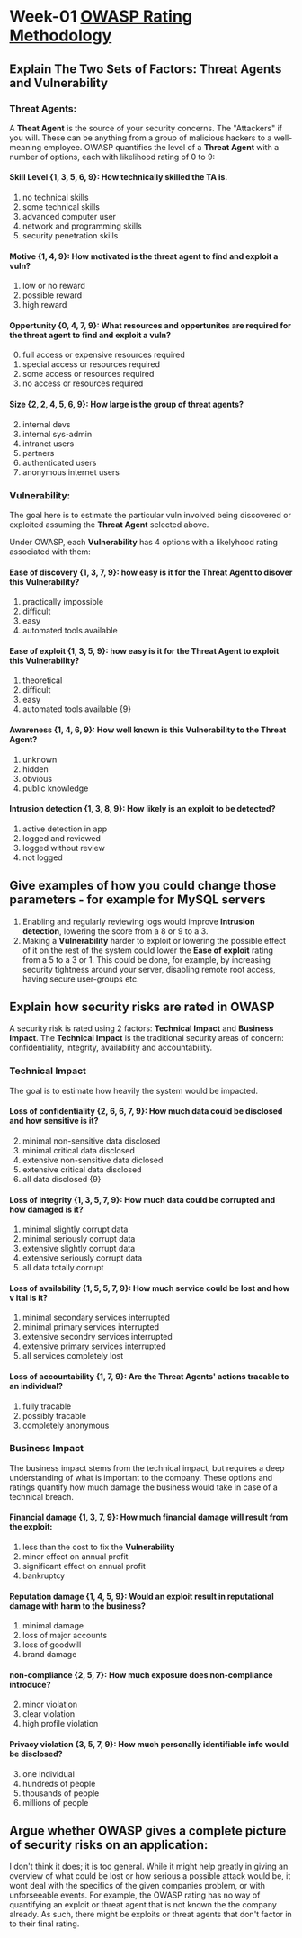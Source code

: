 # Week-01 [OWASP Rating Methodology](https://www.owasp.org/index.php/OWASP_Risk_Rating_Methodology)
## Explain The Two Sets of Factors: __Threat Agents__ and __Vulnerability__
### Threat Agents:
A __Theat Agent__ is the source of your security concerns. The "Attackers" if you will.
These can be anything from a group of malicious hackers to a well-meaning employee.
OWASP quantifies the level of a __Threat Agent__ with a number of options, each with likelihood rating of 0 to 9:

#### Skill Level {1, 3, 5, 6, 9}: How technically skilled the TA is.
1. no technical skills
3. some technical skills
5. advanced computer user
6. network and programming skills
9. security penetration skills

#### Motive {1, 4, 9}: How motivated is the threat agent to find and exploit a vuln?
1. low or no reward
4. possible reward 
9. high reward

#### Oppertunity {0, 4, 7, 9}: What resources and oppertunites are required for the threat agent to find and exploit a vuln?
0. full access or expensive resources required
4. special access or resources required
7. some access or resources required
9. no access or resources required

#### Size {2, 2, 4, 5, 6, 9}: How large is the group of threat agents?
2. internal devs
2. internal sys-admin
4. intranet users
5. partners
6. authenticated users
9. anonymous internet users

### Vulnerability:
The goal here is to estimate the particular vuln involved being discovered or 
exploited assuming the __Threat Agent__ selected above.
		
Under OWASP, each __Vulnerability__ has 4 options with a likelyhood rating associated with them:

#### Ease of discovery {1, 3, 7, 9}: how easy is it for the __Threat Agent__ to disover this __Vulnerability__?
1. practically impossible
3. difficult
7. easy
9. automated tools available

#### Ease of exploit {1, 3, 5, 9}: how easy is it for the __Threat Agent__ to exploit this __Vulnerability__?
1. theoretical
3. difficult
5. easy
9. automated tools available {9}

#### Awareness {1, 4, 6, 9}: How well known is this __Vulnerability__ to the __Threat Agent__?
1. unknown
4. hidden
6. obvious
9. public knowledge

#### Intrusion detection {1, 3, 8, 9}: How likely is an exploit to be detected?
1. active detection in app
3. logged and reviewed
8. logged without review
9. not logged

## Give examples of how you could change those parameters - for example for MySQL servers
1. Enabling and regularly reviewing logs would improve __Intrusion detection__, lowering the score from a 8 or 9 to a 3.
2. Making a __Vulnerability__ harder to exploit or lowering the possible effect of it on the rest of the system could lower the __Ease of exploit__ rating from a 5 to a 3 or 1. This could be done, for example, by increasing security tightness around your server, disabling remote root access, having secure user-groups etc.

## Explain how security risks are rated in OWASP
A security risk is rated using 2 factors: __Technical Impact__ and __Business Impact__.
The __Technical Impact__ is the traditional security areas of concern: confidentiality, integrity, availability and accountability.

### __Technical Impact__
The goal is to estimate how heavily the system would be impacted.

#### Loss of confidentiality {2, 6, 6, 7, 9}: How much data could be disclosed and how sensitive is it?
2. minimal non-sensitive data disclosed
6. minimal critical data disclosed
6. extensive non-sensitive data diclosed
7. extensive critical data disclosed
9. all data disclosed {9}

#### Loss of integrity {1, 3, 5, 7, 9}: How much data could be corrupted and how damaged is it?
1. minimal slightly corrupt data
3. minimal seriously corrupt data
5. extensive slightly corrupt data
7. extensive seriously corrupt data
9. all data totally corrupt

#### Loss of availability {1, 5, 5, 7, 9}: How much service could be lost and how v ital is it?
1. minimal secondary services interrupted
5. minimal primary services interrupted
5. extensive secondry services interrupted
7. extensive primary services interrupted
9. all services completely lost

#### Loss of accountability {1, 7, 9}: Are the __Threat Agents__' actions tracable to an individual?
1. fully tracable
7. possibly tracable
9. completely anonymous

### __Business Impact__
The business impact stems from the technical impact, but requires a deep understanding of what is important to the company.
These options and ratings quantify how much damage the business would take in case of a technical breach.

#### Financial damage {1, 3, 7, 9}: How much financial damage will result from the exploit:
1. less than the cost to fix the __Vulnerability__
3. minor effect on annual profit
7. significant effect on annual profit
9. bankruptcy

#### Reputation damage {1, 4, 5, 9}: Would an exploit result in reputational damage with harm to the business?
1. minimal damage
4. loss of major accounts
5. loss of goodwill
9. brand damage

#### non-compliance {2, 5, 7}: How much exposure does non-compliance introduce?
2. minor violation
5. clear violation
7. high profile violation

#### Privacy violation {3, 5, 7, 9}: How much personally identifiable info would be disclosed?
3. one individual
5. hundreds of people
7. thousands of people
9. millions of people

## Argue whether OWASP gives a complete picture of security risks on an application:
I don't think it does; it is too general.
While it might help greatly in giving an overview of what could be lost or how serious a possible attack would be, it wont deal with the specifics of the given companies problem, or with unforseeable events. 
For example, the OWASP rating has no way of quantifying an exploit or threat agent that is not known the the company already. 
As such, there might be exploits or threat agents that don't factor in to their final rating.
		
